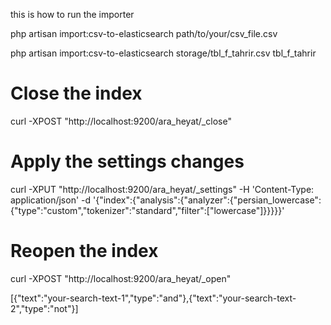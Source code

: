 this is how to run the importer

php artisan import:csv-to-elasticsearch path/to/your/csv_file.csv

php artisan import:csv-to-elasticsearch storage/tbl_f_tahrir.csv tbl_f_tahrir

# Close the index
curl -XPOST "http://localhost:9200/ara_heyat/_close"

# Apply the settings changes
curl -XPUT "http://localhost:9200/ara_heyat/_settings" -H 'Content-Type: application/json' -d '{"index":{"analysis":{"analyzer":{"persian_lowercase":{"type":"custom","tokenizer":"standard","filter":["lowercase"]}}}}}'

# Reopen the index
curl -XPOST "http://localhost:9200/ara_heyat/_open"

[{"text":"your-search-text-1","type":"and"},{"text":"your-search-text-2","type":"not"}]
